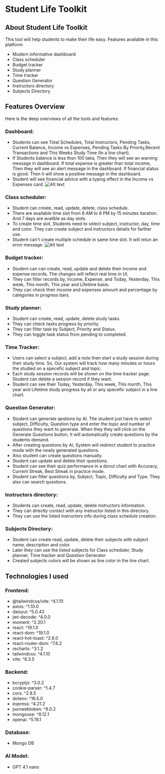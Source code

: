 # Student Life Toolkit

## About Student Life Toolkit

This tool will help students to make their life easy. Features available in this platform:

- Modern informative dashboard
- Class scheduler
- Budget tracker
- Study planner
- Time tracker
- Question Generator
- Instructors directory
- Subjects Directory

## Features Overview

Here is the deep overviews of all the tools and features:

### Dashboard:

- Students can see Total Schedules, Total Instructors, Pending Tasks, Current Balance, Income vs Expenses, Pending Tasks By Priority,Recent Transactions and This Weeks Study Time (In a line chart).
- If Students balance is less thsn 100 taka, Then they will see an warning message in dashboard. If total expense is greater than total income, Then they will see an alert message in the dashboard. If financial status is good. Then it will show a positive message in the dashboard.
- Student will see financial advice with a typing effect in the Income vs Expenses card.
  ![Alt text](image-url)

### Class scheduler:

- Student can create, read, update, delete, class schedule.
- There are available time slot from 8 AM to 8 PM by 15 minutes itaration. And 7 days are availble as day slots.
- To create time slot, Students need to select subject, instructor, day, time and color. They can create subject and instructors details for farther use.
- Student can't create multiple schedule in same time slot. It will retun an error message.
  ![Alt text](image-url)

### Budget tracker:

- Student can can create, read, update and delete their income and expense records. The changes will reflect real time in UI.
- They can filter records by, Income, Expense, and Today, Yesterday, This week, This month, This year and Lifetime basis.
- They can check their income and expenses amount and percentage by categories in progress bars.

### Study planner:

- Student can create, read, update, delete study tasks.
- They can check tasks progress by priority.
- They can filter task by Subject, Priority and Status.
- They can toggle task status from pending to completed.

### Time Tracker:

- Users can select a subject, add a note then start a study session during their study time. So, Our system will track how many minutes or hours the studied on a specefic subject and topic.
- Each study session records will be shown on the time tracker page. Student can delete a session record if they want.
- Student can see their Today, Yesterday, This week, This month, This year and Lifetime study progress by all or any specefic subject in a line chart.

### Question Generator:

- Student can generate qestions by AI. The student just have to select subject, Difficulty, Question type and enter the topic and number of questions they want to generate. When they they will click on the Generate Questions button, It will automatically create questions by the students demand.
- After creating questions by AI, System will redirect student to practice mode with the newly generated questions.
- Also student can create questions manually.
- Student can update and delete their questions.
- Student can see their quiz performance in a donut chart with Accuracy, Current Streak, Best Streak in practice mode.
- Student can filter questions by, Subject, Topic, Difficulty and Type. They also can search questions.

### Instructors directory:

- Students can create, read, update, delete instructors information.
- They can directly contact with any instructor listed in this directory.
- They can use the listed instructors info during class schedule creation.

### Subjects Directory:

- Student can create read, update, delete their subjects with subject name, description and color.
- Later they can use the listed subjects for Class scheduler, Study planner, Time tracker and Question Generator
- Created subjects colors will be shown as line color in the line chart.

## Technologies I used

### Frontend:

- @tailwindcss/vite: ^4.1.10
- axios: ^1.10.0
- daisyui: ^5.0.43
- jwt-decode: ^4.0.0
- moment: ^2.30.1
- react: ^19.1.0
- react-dom: ^19.1.0
- react-hot-toast: ^2.6.0
- react-router-dom: ^7.6.2
- recharts: ^3.1.2
- tailwindcss: ^4.1.10
- vite: ^6.3.5

### Backend:

- bcryptjs: ^3.0.2
- cookie-parser: ^1.4.7
- cors: ^2.8.5
- dotenv: ^16.5.0
- express: ^4.21.2
- jsonwebtoken: ^9.0.2
- mongoose: ^8.12.1
- openai: ^5.19.1

### Database:

- Mongo DB

### AI Model:

- GPT 4.1 nano
